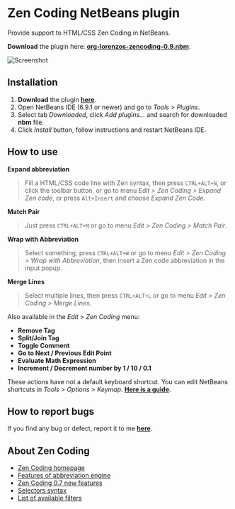 Zen Coding NetBeans plugin
==========================
 
Provide support to HTML/CSS Zen Coding in NetBeans.

**Download** the plugin here: **[org-lorenzos-zencoding-0.9.nbm](http://github.com/downloads/lorenzos/ZenCodingNetBeansPlugin/org-lorenzos-zencoding-0.9.nbm)**.

![Screenshot](https://github.com/lorenzos/ZenCodingNetBeansPlugin/raw/master/graphics/screenshot.png)

Installation
------------

1. **Download** the plugin **[here](http://github.com/downloads/lorenzos/ZenCodingNetBeansPlugin/org-lorenzos-zencoding-0.9.nbm)**.
2. Open NetBeans IDE (6.9.1 or newer) and go to *Tools > Plugins*.
3. Select tab *Downloaded*, click *Add plugins...* and search for downloaded **nbm** file.
4. Click *Install* button, follow instructions and restart NetBeans IDE.

How to use
----------

**Expand abbreviation**

> Fill a HTML/CSS code line with Zen syntax, then press `CTRL+ALT+N`, or click the toolbar button, or go to menu *Edit > Zen Coding > Expand Zen code*, or press `Alt+Insert` and choose *Expand Zen Code*.

**Match Pair**

> Just press `CTRL+ALT+M` or go to menu *Edit > Zen Coding > Match Pair*.

**Wrap with Abbreviation**

> Select something, press `CTRL+ALT+W` or go to menu *Edit > Zen Coding > Wrap with Abbreviation*, then insert a Zen code abbreviation in the input popup.

**Merge Lines**

> Select multiple lines, then press `CTRL+ALT+L` or go to menu *Edit > Zen Coding > Merge Lines*.

Also available in the *Edit > Zen Coding* menu: 

 * **Remove Tag** 
 * **Split/Join Tag**
 * **Toggle Comment**
 * **Go to Next / Previous Edit Point**
 * **Evaluate Math Expression**
 * **Increment / Decrement number by 1 / 10 / 0.1**

These actions have not a default keyboard shortcut. You can edit NetBeans shortcuts in  *Tools > Options > Keymap*. **[Here is a guide](https://github.com/lorenzos/ZenCodingNetBeansPlugin/blob/master/KEYMAP.md)**.

How to report bugs
------------------

If you find any bug or defect, report it to me **[here](https://github.com/lorenzos/ZenCodingNetBeansPlugin/issues)**.

About Zen Coding
----------------

- [Zen Coding homepage](http://code.google.com/p/zen-coding/)
- [Features of abbreviation engine](http://code.google.com/p/zen-coding/#Current_features_of_abbreviation_engine)
- [Zen Coding 0.7 new features](https://github.com/sergeche/zen-coding/wiki/Release-Notes)
- [Selectors syntax](http://code.google.com/p/zen-coding/wiki/ZenHTMLSelectorsEn)
- [List of available filters](http://code.google.com/p/zen-coding/wiki/Filters#List_of_available_filters)

